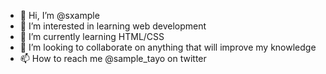 - 👋 Hi, I’m @sxample
- 👀 I’m interested in learning web development
- 🌱 I’m currently learning HTML/CSS
- 💞️ I’m looking to collaborate on anything that will improve my knowledge
- 📫 How to reach me @sample_tayo on twitter

<!---
sxample/sxample is a ✨ special ✨ repository because its `README.md` (this file) appears on your GitHub profile.
You can click the Preview link to take a look at your changes.
--->
